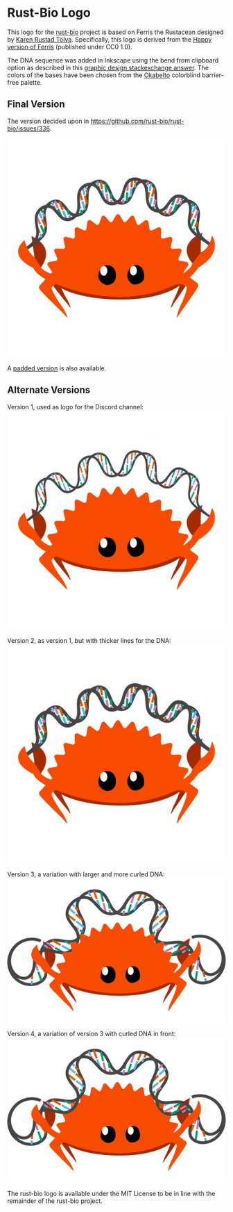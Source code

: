 # Rust-Bio Logo

This logo for the [rust-bio](https://github.com/rust-bio/rust-bio) project is based on Ferris the Rustacean designed by [Karen Rustad Tölva](https://rustacean.net/).
Specifically, this logo is derived from the [Happy version of Ferris](https://rustacean.net/assets/rustacean-flat-happy.svg) (published under CC0 1.0).

The DNA sequence was added in Inkscape using the bend from clipboard option as described in this 
[graphic design stackexchange answer](https://graphicdesign.stackexchange.com/a/103086/53732).
The colors of the bases have been chosen from the [OkabeIto](https://jfly.uni-koeln.de/color/#pallet) colorblind barrier-free palette.

## Final Version
The version decided upon in https://github.com/rust-bio/rust-bio/issues/336.

![Rust-Bio logo version with thin strand](./svg/bioferris.svg)

A [padded version](./svg/bioferris.svg) is also available.

## Alternate Versions

Version 1, used as logo for the Discord channel:
![Rust-Bio logo version with thin strand](./svg/bioferris_thin_strand.svg)

Version 2, as version 1, but with thicker lines for the DNA:
![Rust-Bio logo version with thick strand](./svg/bioferris_thick_strand.svg)

Version 3, a variation with larger and more curled DNA:
![Rust-Bio logo version with curled strand](./svg/bioferris_curly_back.svg)

Version 4, a variation of version 3 with curled DNA in front:
![Rust-Bio logo version with curled strand](./svg/bioferris_curly_front.svg)


The rust-bio logo is available under the MIT License to be in line with the remainder of the rust-bio project.


